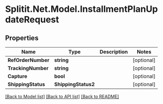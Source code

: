 
# Splitit.Net.Model.InstallmentPlanUpdateRequest

## Properties

Name | Type | Description | Notes
------------ | ------------- | ------------- | -------------
**RefOrderNumber** | **string** |  | [optional] 
**TrackingNumber** | **string** |  | [optional] 
**Capture** | **bool** |  | [optional] 
**ShippingStatus** | **ShippingStatus2** |  | [optional] 

[[Back to Model list]](../README.md#documentation-for-models)
[[Back to API list]](../README.md#documentation-for-api-endpoints)
[[Back to README]](../README.md)


